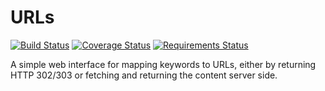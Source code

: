 # URLs #

[![Build Status](https://travis-ci.org/dhedegaard/urls.svg?branch=master)](https://travis-ci.org/dhedegaard/urls)
[![Coverage Status](https://coveralls.io/repos/dhedegaard/urls/badge.svg?branch=master)](https://coveralls.io/r/dhedegaard/urls?branch=master)
[![Requirements Status](https://requires.io/github/dhedegaard/urls/requirements.svg?branch=master)](https://requires.io/github/dhedegaard/urls/requirements/?branch=master)

A simple web interface for mapping keywords to URLs, either by returning HTTP 302/303 or fetching and returning the content server side.
